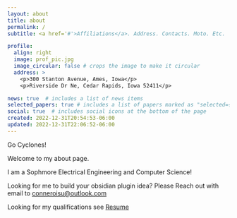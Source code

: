 ```yaml
---
layout: about
title: about
permalink: /
subtitle: <a href='#'>Affiliations</a>. Address. Contacts. Moto. Etc.

profile:
  align: right
  image: prof_pic.jpg
  image_circular: false # crops the image to make it circular
  address: >
    <p>300 Stanton Avenue, Ames, Iowa</p>
    <p>Riverside Dr Ne, Cedar Rapids, Iowa 52411</p>

news: true  # includes a list of news items
selected_papers: true # includes a list of papers marked as "selected={true}"
social: true  # includes social icons at the bottom of the page
created: 2022-12-31T20:54:53-06:00
updated: 2022-12-31T22:06:52-06:00
---
```


Go Cyclones!

Welcome to my about page.

I am a Sophmore Electrical Engineering and Computer Science! 

Looking for me to build your obsidian plugin idea? Please Reach out with email to conneroisu@outlook.com 

Looking for my qualifications see [Resume](https://www.linkedin.com/in/conner-ohnesorge-b720a4238/)
